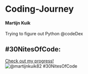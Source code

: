 # Coding-Journey

<h4>Martijn Kuik</h4>
Trying to figure out Python @codeDex

## #30NitesOfCode:
  [Check out my progress!](https://www.codedex.io/@martijnkuik82/30-nites-of-code)  
  ![@martijnkuik82 #30NitesOfCode](https://www.codedex.io/api/petStatus?user=martijnkuik82)
